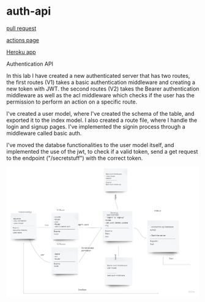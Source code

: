 # auth-api

[pull request]()

[actions page]()

[Heroku app]()

Authentication API

In this lab I have created a new authenticated server that has two routes, the first routes (V1) takes a basic authentication middleware and creating a new token with JWT.
the second routes (V2) takes the Bearer authentication middleware as well as the acl middleware which checks if the user has the permission to perform an action on a specific route.

I've created a user model, where I've created the schema of the table, and exported it to the index model. I also created a route file, where I handle the login and signup pages. I've implemented the signin process through a middleware called basic auth.

I've moved the databse functionalities to the user model itself, and implemented the use of the jwt, to check if a valid token, send a get request to the endpoint ("/secretstuff") with the correct token.

![UML](./UML.jpg)
